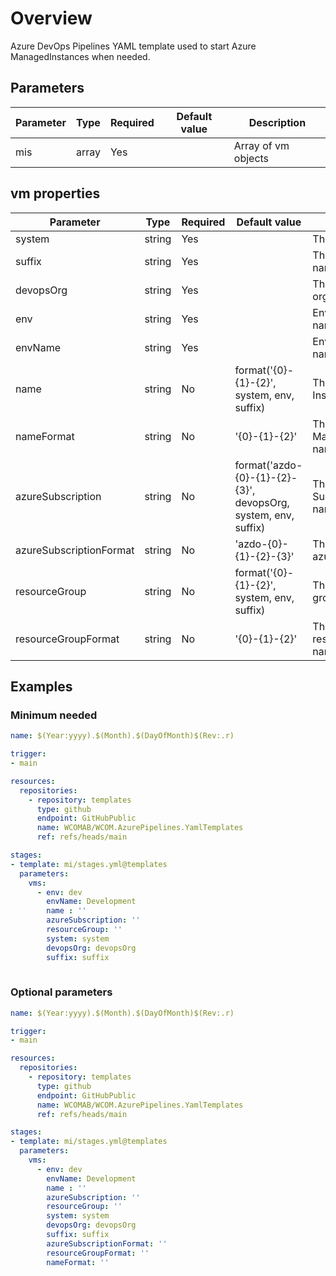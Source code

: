 # Overview

Azure DevOps Pipelines YAML template used to start Azure ManagedInstances when needed.

## Parameters

 **Parameter**           | **Type** | **Required** | **Default value**                                              | **Description**
-------------------------|----------|--------------|----------------------------------------------------------------|-----------------------------------------------------------
 mis                     | array   | Yes          |                                                                | Array of vm objects



## vm properties

 **Parameter**           | **Type** | **Required** | **Default value**                                              | **Description**
-------------------------|----------|--------------|----------------------------------------------------------------|-----------------------------------------------------------
 system                  | string   | Yes          |                                                                | The target system.
 suffix                  | string   | Yes          |                                                                | The resource name suffix.
 devopsOrg               | string   | Yes          |                                                                | The devops organisation.
 env                     | string   | Yes          |                                                                | Environment short name.
 envName                 | string   | Yes          |                                                                | Environment long name.
 name                    | string   | No           | format('{0}-{1}-{2}', system, env, suffix)                     | The Managed Instance name.
 nameFormat              | string   | No           | '{0}-{1}-{2}'                                                  | The format for the Managed Instance name.
 azureSubscription       | string   | No           | format('azdo-{0}-{1}-{2}-{3}', devopsOrg, system, env, suffix) | The Azure Subscription name.
 azureSubscriptionFormat | string   | No           | 'azdo-{0}-{1}-{2}-{3}'                                         | The format for the azureSubscription.
 resourceGroup           | string   | No           | format('{0}-{1}-{2}', system, env, suffix)                     | The resource group name.
 resourceGroupFormat     | string   | No           | '{0}-{1}-{2}'                                                  | The format for the resourceGroup name.


## Examples

### Minimum needed

```yaml
name: $(Year:yyyy).$(Month).$(DayOfMonth)$(Rev:.r)

trigger:
- main

resources:
  repositories:
    - repository: templates
      type: github
      endpoint: GitHubPublic
      name: WCOMAB/WCOM.AzurePipelines.YamlTemplates
      ref: refs/heads/main

stages:
- template: mi/stages.yml@templates
  parameters:
    vms:
      - env: dev
        envName: Development
        name : ''
        azureSubscription: ''
        resourceGroup: ''
        system: system
        devopsOrg: devopsOrg
        suffix: suffix
    
```

### Optional parameters

```yaml
name: $(Year:yyyy).$(Month).$(DayOfMonth)$(Rev:.r)

trigger:
- main

resources:
  repositories:
    - repository: templates
      type: github
      endpoint: GitHubPublic
      name: WCOMAB/WCOM.AzurePipelines.YamlTemplates
      ref: refs/heads/main

stages:
- template: mi/stages.yml@templates
  parameters:
    vms:
      - env: dev
        envName: Development
        name : ''
        azureSubscription: ''
        resourceGroup: ''
        system: system
        devopsOrg: devopsOrg
        suffix: suffix
        azureSubscriptionFormat: ''
        resourceGroupFormat: ''
        nameFormat: ''
```